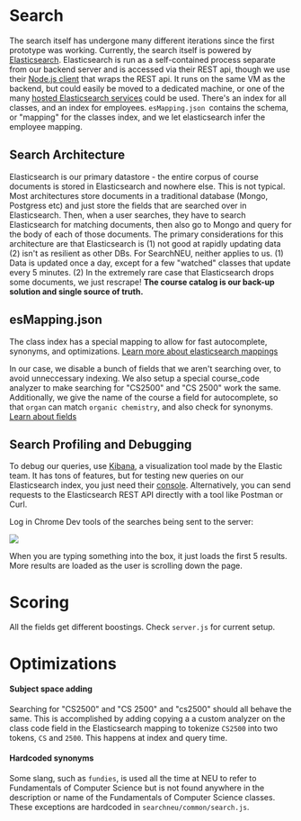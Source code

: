 # Search

The search itself has undergone many different iterations since the first prototype was working. Currently, the search itself is powered  by [Elasticsearch](https://www.elastic.co/guide/en/elasticsearch/reference/current/elasticsearch-intro.html). Elasticsearch is run as a self-contained process separate from our backend server and is accessed via their REST api, though we use their [Node.js client](https://www.elastic.co/guide/en/elasticsearch/client/javascript-api/current/index.html) that wraps the REST api. It runs on the same VM as the backend, but could easily be moved to a dedicated machine, or one of the many [hosted Elasticsearch services](https://www.elastic.co/pricing) could be used. There's an index for all classes, and an index for employees. `esMapping.json `contains the schema, or "mapping" for the classes index, and we let elasticsearch infer the employee mapping.

## Search Architecture

Elasticsearch is our primary datastore - the entire corpus of course documents is stored in Elasticsearch and nowhere else. This is not typical. Most architectures store documents in a traditional database (Mongo, Postgress etc) and just store the fields that are searched over in Elasticsearch. Then, when a user searches, they have to search Elasticsearch for matching documents, then also go to Mongo and query for the body of each of those documents. The primary considerations for this architecture are that Elasticsearch is (1) not good at rapidly updating data (2) isn't as resilient as other DBs. For SearchNEU, neither applies to us. (1) Data is updated once a day, except for a few "watched" classes that update every 5 minutes. (2) In the extremely rare case that Elasticsearch drops some documents, we just rescrape! **The course catalog is our back-up solution and single source of truth.**


## esMapping.json

The class index has a special mapping to allow for fast autocomplete, synonyms, and optimizations. [Learn more about elasticsearch mappings](https://www.elastic.co/guide/en/elasticsearch/reference/current/mapping.html)

In our case, we disable a bunch of fields that we aren't searching over, to avoid unneccessary indexing. We also setup a special course_code analyzer to make searching for "CS2500" and "CS 2500" work the same. Additionally, we give the name of the course a field for autocomplete, so that `organ` can match `organic chemistry`, and also check for synonyms. [Learn about fields](https://www.elastic.co/guide/en/elasticsearch/reference/current/multi-fields.html)

## Search Profiling and Debugging

To debug our queries, use [Kibana](https://www.elastic.co/guide/en/kibana/current/introduction.html), a visualization tool made by the Elastic team. It has tons of features, but for testing new queries on our Elasticsearch index, you just need their [console](https://www.elastic.co/guide/en/kibana/current/console-kibana.html). Alternatively, you can send requests to the Elasticsearch REST API directly with a tool like Postman or Curl.

Log in Chrome Dev tools of the searches being sent to the server:

![](https://i.imgur.com/UZorFlV.png)


When you are typing something into the box, it just loads the first 5 results. More results are loaded as the user is scrolling down the page. 

# Scoring

All the fields get different boostings. Check `server.js` for current setup.

# Optimizations

#### Subject space adding

Searching for "CS2500" and "CS 2500" and "cs2500" should all behave the same. This is accomplished by adding copying a a custom analyzer on the class code field in the Elasticsearch mapping to tokenize `CS2500` into two tokens, `CS` and `2500`. This happens at index and query time.

#### Hardcoded synonyms

Some slang, such as `fundies`, is used all the time at NEU to refer to Fundamentals of Computer Science but is not found anywhere in the description or name of the Fundamentals of Computer Science classes. These exceptions are hardcoded in `searchneu/common/search.js`. 

